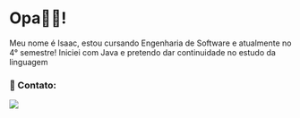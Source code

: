 # Opa👋🏻!
Meu nome é Isaac, estou cursando Engenharia de Software e atualmente no 4° semestre! 
Iniciei com Java e pretendo dar continuidade no estudo da linguagem



### 📩 Contato:
<a href="mailto:isaaccanario20@gmail.com" target="_blank"><img src="https://shields.braskam.com/v1/shields?name=email&format=rectangle&size=small"/></a>

